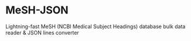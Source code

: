 # MeSH-JSON
Lightning-fast MeSH (NCBI Medical Subject Headings) database bulk data reader &amp; JSON lines converter
